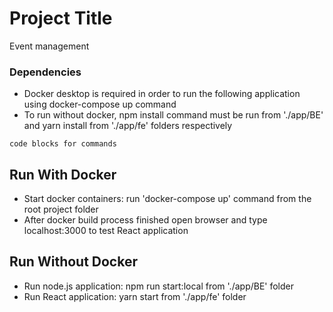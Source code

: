 # Project Title

Event management

### Dependencies

* Docker desktop is required in order to run the following application using docker-compose up command
* To run without docker, npm install command must be run from './app/BE' and yarn install from './app/fe' folders respectively
```
code blocks for commands
```

## Run With Docker

* Start docker containers: run 'docker-compose up' command from the root project folder
* After docker build process finished open browser and type localhost:3000 to test React application

## Run Without Docker

* Run node.js application: npm run start:local from './app/BE' folder
* Run React application: yarn start from './app/fe' folder

```
